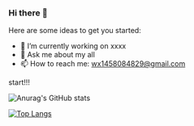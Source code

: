 ### Hi there 👋

Here are some ideas to get you started:
<!--
- 🌱 I’m currently learning Node.js,embedded and 日本語
-->
- 🔭 I’m currently working on xxxx
- 💬 Ask me about my all
- 📫 How to reach me: wx1458084829@gmail.com

start!!!

<!--
- ⚡ Fun fact: ...
- 😄 Pronouns: ...
- 👯 I’m looking to collaborate on ...
- 🤔 I’m looking for help with ...
-->
<!--
**wx1458084829/wx1458084829** is a ✨ _special_ ✨ repository because its `README.md` (this file) appears on your GitHub profile.
-->

![Anurag's GitHub stats](https://github-readme-stats.vercel.app/api?username=wx1458084829&show_icons=true&theme=radical)
<!--
[![Harlok's WakaTime stats](https://github-readme-stats.vercel.app/api/wakatime?username=ffflabs)](https://github.com/anuraghazra/github-readme-stats)
-->
[![Top Langs](https://github-readme-stats.vercel.app/api/top-langs/?username=wx1458084829&layout=pie)](https://github.com/anuraghazra/github-readme-stats)
